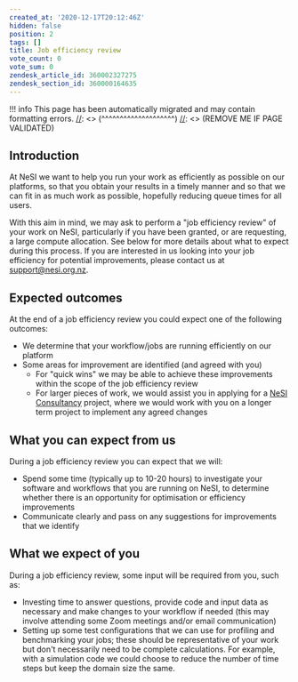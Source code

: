 ```yaml
---
created_at: '2020-12-17T20:12:46Z'
hidden: false
position: 2
tags: []
title: Job efficiency review
vote_count: 0
vote_sum: 0
zendesk_article_id: 360002327275
zendesk_section_id: 360000164635
---
```




[//]: <> (REMOVE ME IF PAGE VALIDATED)
[//]: <> (vvvvvvvvvvvvvvvvvvvv)
!!! info
    This page has been automatically migrated and may contain formatting errors.
[//]: <> (^^^^^^^^^^^^^^^^^^^^)
[//]: <> (REMOVE ME IF PAGE VALIDATED)

## Introduction

At NeSI we want to help you run your work as efficiently as possible on
our platforms, so that you obtain your results in a timely manner and so
that we can fit in as much work as possible, hopefully reducing queue
times for all users.

With this aim in mind, we may ask to perform a "job efficiency review"
of your work on NeSI, particularly if you have been granted, or are
requesting, a large compute allocation. See below for more details about
what to expect during this process. If you are interested in us looking
into your job efficiency for potential improvements, please contact us
at <support@nesi.org.nz>.

## Expected outcomes

At the end of a job efficiency review you could expect one of the
following outcomes:

-   We determine that your workflow/jobs are running efficiently on our
    platform
-   Some areas for improvement are identified (and agreed with you)
    -   For "quick wins" we may be able to achieve these improvements
        within the scope of the job efficiency review
    -   For larger pieces of work, we would assist you in applying for a
        [NeSI
        Consultancy](https://support.nesi.org.nz/hc/en-gb/articles/360000751916-Consultancy)
        project, where we would work with you on a longer term project
        to implement any agreed changes

## What you can expect from us

During a job efficiency review you can expect that we will:

-   Spend some time (typically up to 10-20 hours) to investigate your
    software and workflows that you are running on NeSI, to determine
    whether there is an opportunity for optimisation or efficiency
    improvements
-   Communicate clearly and pass on any suggestions for improvements
    that we identify

## What we expect of you

During a job efficiency review, some input will be required from you,
such as:

-   Investing time to answer questions, provide code and input data as
    necessary and make changes to your workflow if needed (this may
    involve attending some Zoom meetings and/or email communication)
-   Setting up some test configurations that we can use for profiling
    and benchmarking your jobs; these should be representative of your
    work but don't necessarily need to be complete calculations. For
    example, with a simulation code we could choose to reduce the number
    of time steps but keep the domain size the same.
